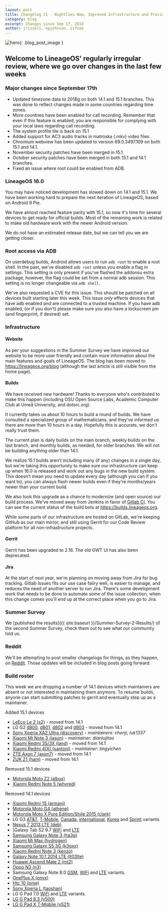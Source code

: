 ```yaml
---
layout: post
title: Changelog 21 - Nightlies Now, Improved Infrastructure and Precious Pie
category: blog
excerpt: Changes since Sep 17, 2018
author: jrizzoli, npjohnson, zifnab
---
```


![hero]({{site.baseurl}}/images/2018-11-28/hero.png){: .blog_post_image }

## Welcome to LineageOS' regularly irregular review, where we go over changes in the last few weeks

### Major changes since September 17th

* Updated timezone data to 2018g on both 14.1 and 15.1 branches. This was done to reflect changes made in some countries regarding time zones.
* More countries have been enabled for call recording. Remember that even if this feature is enabled, you are responsible for complying with your local laws regarding call recording.
* The system profile tile is back on 15.1
* Added support for AC3 audio tracks in matroska (.mkv) video files.
* Chromium webview has been updated to version 69.0.3497.109 on both 15.1 and 14.1.
* November security patches have been merged in 15.1.
* October security patches have been merged in both 15.1 and 14.1 branches.
* Fixed an issue where root could be enabled from ADB.

### LineageOS 16.0

You may have noticed development has slowed down on 14.1 and 15.1. We have been working hard
to prepare the next iteration of LineageOS, based on Android 9 Pie.

We have almost reached feature parity with 15.1, so now it's time for several devices to get
ready for official builds. Most of the remaining work is related to make old hardware work with the 
newer Android version.

We do not have an estimated release date, but we can tell you we are getting closer.

### Root access via ADB

On userdebug builds, Android allows users to run `adb root` to enable a root shell. In the past,
we've disabled `adb root` unless you enable a flag in settings. This setting is only present if
you've flashed the addonsu extra package, however, the flag could be set from a normal adb session.
This setting is no longer changeable via `adb shell`.

We've also requested a CVE for this issue. This should be patched on all devices built starting later
this week. This issue *only* effects devices that have adb enabled *and* are connected to a trusted
machine. If you have adb enabled, (or if you don't) please make sure you also have a lockscreen pin 
(and fingerprint, if desired) set.

### Infrastructure

#### Website

As per your suggestions in the Summer Survey we have improved our website to be more user friendly
and contain more information about the main features and goals of LineageOS. The blog has
been moved to https://lineageos.org/blog (although the last article is still visible from the
home page).

#### Builds

We have received new hardware! Thanks to everyone who's contributed to make this happen
(including OSU Open Source Labs, Academic Computer Club at Umeå University, and dotsrc.org).

It currently takes us about 10 hours to build a round of builds. We have consulted a specialized
group of mathematicians, and they've informed us there are more than 10 hours in a day. Hopefully
this is accurate, we don't really trust them.

The current plan is daily builds on the main branch, weekly builds on the last branch, and
monthly builds, as needed, for older branches. We will not be building anything older than 14.1.

We realize 15.1 builds aren't including many (if any) changes in a single day, but we're taking this
opportunity to make sure our infrastructure can keep up when 16.0 is released and work out any bugs
in the new build system. This doesn't mean you need to update every day (although you can if you
want to), you can always flash newer builds even if they're months/years newer than your current
build.

We also took this upgrade as a chance to modernize (and open source) our build process. We've moved
away from Jenkins in favor of [Gitlab CI](https://gitlab.com/LineageOS/builder/).
You can see the current status of the build bots at https://builds.lineageos.org.

While some parts of our infrastructure are hosted on GitLab, we're keeping GitHub as our main mirror,
and still using Gerrit for our Code Review platform for all non-infrastructure projects.

#### Gerrit

Gerrit has been upgraded to 2.16. The old GWT UI has also been deprecated.

#### Jira

At the start of next year, we're planning on moving away from Jira for bug tracking. Gitlab Issues
fits our use case failry well, is easier to manage, and reduces the need of another server to run
Jira. There's some development work that needs to be done to automate some of the issue collection,
when this change comes you'll end up at the correct place when you go to Jira. 

### Summer Survey

We [published the results]({{ site.baseurl }}/Summer-Survey-2-Results/) of the second Summer
Survey, check them out to see what our community told us.

### Reddit

We'll be attempting to post smaller changelogs for things, as they happen, on 
[Reddit](https://reddit.com/r/LineageOS). Those updates will be included in blog posts going forward.

### Build roster

This week we are dropping a number of 14.1 devices which maintainers are absent or not interested in
maintaining them anymore. To resume builds, anyone can start submitting patches to gerrit and 
eventually step up as a maintainer.

Added 15.1 devices

* [LeEco Le 2 (s2)](https://wiki.lineageos.org/devices/s2) - moved from 14.1
* LG G2 [d800](https://wiki.lineageos.org/devices/d800), [d801](https://wiki.lineageos.org/devices/d801), [d802](https://wiki.lineageos.org/devices/d802) and [d803](https://wiki.lineageos.org/devices/d803) - moved from 14.1
* [Sony Xperia XA2 Ultra (discovery)](https://wiki.lineageos.org/devices/discovery) - _maintainers: chenji, luk1337_
* [Xiaomi Mi Note 3 (jason)](https://wiki.lineageos.org/devices/jason) - _maintainer: dianlujitao_
* [Xiaomi Redmi 3S/3X (land)](https://wiki.lineageos.org/devices/land) - moved from 14.1
* [Xiaomi Redmi 4(X) (santoni)](https://wiki.lineageos.org/devices/santoni) - _maintainer: tingyichen_
* [ZTE Axon 7 (axon7)](https://wiki.lineageos.org/devices/axon7) - moved from 14.1
* [ZUK Z1 (ham)](https://wiki.lineageos.org/devices/ham) - moved from 14.1

Removed 15.1 devices

* [Motorola Moto Z2 (albus)](https://wiki.lineageos.org/devices/albus)
* [Xiaomi Redmi Note 5 (whyred)](https://wiki.lineageos.org/devices/whyred)

Removed 14.1 devices

* [Xiaomi Redmi 1S (armani)](https://wiki.lineageos.org/devices/armani)
* [Motorola Moto G4 (athene)](https://wiki.lineageos.org/devices/athene)
* [Motorola Moto X Pure Edition/Style 2015 (clark)](https://wiki.lineageos.org/devices/clark)
* LG G3 [AT&T](https://wiki.lineageos.org/devices/d850), [T-Mobile](https://wiki.lineageos.org/devices/d851), [Canada](https://wiki.lineageos.org/devices/d852), [international](https://wiki.lineageos.org/devices/d855), [Korea](https://wiki.lineageos.org/devices/f400) and [Sprint](https://wiki.lineageos.org/devices/ls990) variants.
* [Nexus 7 2013 LTE (deb)](https://wiki.lineageos.org/devices/deb)
* [Galaxy Tab S2 9.7 [WiFi](https://wiki.lineageos.org/devices/gts210wifi) and [LTE](https://wiki.lineageos.org/devices/gts210ltexx)
* [Samsung Galaxy Note 3 (ha3g)](https://wiki.lineageos.org/devices/ha3g)
* [Xiaomi Mi Max (hydrogen)](https://wiki.lineageos.org/devices/hyrdogen)
* [Samsung Galaxy S5 3G (k3gxx)](https://wiki.lineageos.org/devices/k3gxx)
* [Xiaomi Redmi Note 3 (kenzo)](https://wiki.lineageos.org/devices/kenzo)
* [Galaxy Note 10.1 2014 LTE (lt03lte)](https://wiki.lineageos.org/devices/lt03lte)
* [Huawei Ascend Mate 2 (mt2)](https://wiki.lineageos.org/devices/mt2)
* [Oppo N3 (n3)](https://wiki.lineageos.org/devices/n3)
* Samsung Galaxy Note 8.0 [GSM](https://wiki.lineageos.org/devices/n5100), [WiFi](https://wiki.lineageos.org/devices/n5110) and [LTE](https://wiki.lineageos.org/devices/n5120) variants.
* [OnePlus X (onyx)](https://wiki.lineageos.org/devices/onyx)
* [Htc 10 (pme)](https://wiki.lineageos.org/devices/pme)
* [Sony Xperia L (taoshan)](https://wiki.lineageos.org/devices/taoshan)
* LG G Pad 7.0 [WiFi](https://wiki.lineageos.org/devices/v400) and [LTE](https://wiki.lineageos.org/devices/v410) variants.
* [LG G Pad 8.3 (v500)](https://wiki.lineageos.org/devices/v500)
* [LG G Pad X T-Mobile (v521)](https://wiki.lineageos.org/devices/v521)
